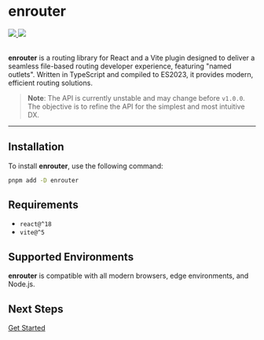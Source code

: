 # enrouter

<a href="https://github.com/eu-ge-ne/enrouter">
  <img src="https://img.shields.io/github/package-json/v/eu-ge-ne/enrouter?label=github" />
</a>
<a href="https://www.npmjs.com/package/enrouter">
  <img src="https://img.shields.io/npm/v/enrouter" />
</a>
<br/>
<br/>

**enrouter** is a routing library for React and a Vite plugin designed to
deliver a seamless file-based routing developer experience,
featuring "named outlets".
Written in TypeScript and compiled to ES2023, it provides modern, efficient
routing solutions.

> **Note**: The API is currently unstable and may change before `v1.0.0`.
> The objective is to refine the API for the simplest and most intuitive DX.

---

## Installation

To install **enrouter**, use the following command:

```bash
pnpm add -D enrouter
```

## Requirements

- `react@^18`
- `vite@^5`

## Supported Environments

**enrouter** is compatible with all modern browsers, edge environments,
and Node.js.

## Next Steps

[Get Started](https://enrouter.dev/docs/start)
